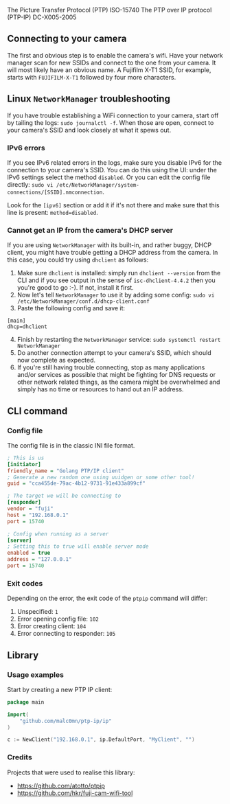 The Picture Transfer Protocol (PTP) ISO-15740
The PTP over IP protocol (PTP-IP) DC-X005-2005

## Connecting to your camera
The first and obvious step is to enable the camera's wifi. Have your network
manager scan for new SSIDs and connect to the one from your camera. It will most
likely have an obvious name. A Fujifilm X-T1 SSID, for example, starts with
`FUJIFILM-X-T1` followed by four more characters.
## Linux `NetworkManager` troubleshooting
If you have trouble establishing a WiFi connection to your camera, start off by
tailing the logs: `sudo journalctl -f`. When those are open, connect to your
camera's SSID and look closely at what it spews out.
### IPv6 errors
If you see IPv6 related errors in the logs, make sure you disable IPv6 for the
connection to your camera's SSID. You can do this using the UI: under the IPv6
settings select the method `disabled`. Or you can edit the config file
directly:
`sudo vi /etc/NetworkManager/system-connections/[SSID].nmconnection`.

Look for the `[ipv6]` section or add it if it's not there and make sure that
this line is present: `method=disabled`.
### Cannot get an IP from the camera's DHCP server
If you are using `NetworkManager` with its built-in, and rather buggy, DHCP
client, you might have trouble getting a DHCP address from the camera.
In this case, you could try using `dhclient` as follows:
1. Make sure `dhclient` is installed: simply run `dhclient --version` from the
CLI and if you see output in the sense of `isc-dhclient-4.4.2` then you you're
good to go :-). If not, install it first.
2. Now let's tell `NetworkManager` to use it by adding some config:
`sudo vi /etc/NetworkManager/conf.d/dhcp-client.conf`
3. Paste the following config and save it:
```text
[main]
dhcp=dhclient
```
4. Finish by restarting the `NetworkManager` service:
`sudo systemctl restart NetworkManager`
5. Do another connection attempt to your camera's SSID, which should now 
complete as expected.
6. If you're still having trouble connecting, stop as many applications and/or
services as possible that might be fighting for DNS requests or other network
related things, as the camera might be overwhelmed and simply has no time or
resources to hand out an IP address.

## CLI command
### Config file
The config file is in the classic INI file format.
```ini
; This is us
[initiator]
friendly_name = "Golang PTP/IP client"
; Generate a new random one using uuidgen or some other tool!
guid = "cca455de-79ac-4b12-9731-91e433a899cf"

; The target we will be connecting to
[responder]
vendor = "fuji"
host = "192.168.0.1"
port = 15740

; Config when running as a server
[server]
; Setting this to true will enable server mode
enabled = true
address = "127.0.0.1"
port = 15740
```

### Exit codes
Depending on the error, the exit code of the `ptpip` command will differ:
1. Unspecified: `1`
2. Error opening config file: `102`
3. Error creating client: `104`
4. Error connecting to responder: `105`

## Library
### Usage examples
Start by creating a new PTP IP client:
```go
package main

import(
    "github.com/malc0mn/ptp-ip/ip"
)

c := NewClient("192.168.0.1", ip.DefaultPort, "MyClient", "")
```

### Credits

Projects that were used to realise this library:
- https://github.com/atotto/ptpip
- https://github.com/hkr/fuji-cam-wifi-tool